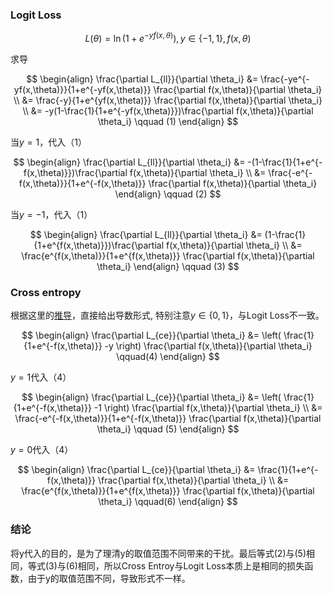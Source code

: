 
### Logit Loss

$$
  L(\theta) = \ln{(1+e^{-yf(x,\theta)})}, y \in \{-1,1\},f(x,\theta)
$$

求导

$$
  \begin{align}
  \frac{\partial L_{ll}}{\partial \theta_i}
   &=  \frac{-ye^{-yf(x,\theta)}}{1+e^{-yf(x,\theta)}} \frac{\partial f(x,\theta)}{\partial \theta_i} \\
   &= \frac{-y}{1+e^{yf(x,\theta)}}    \frac{\partial f(x,\theta)}{\partial \theta_i} \\
   &=  -y(1-\frac{1}{1+e^{-yf(x,\theta)}})\frac{\partial f(x,\theta)}{\partial \theta_i} \qquad (1)
  \end{align}
$$

当$y = 1$，代入（1）

$$
  \begin{align}
  \frac{\partial L_{ll}}{\partial \theta_i}  
  &= -(1-\frac{1}{1+e^{-f(x,\theta)}})\frac{\partial f(x,\theta)}{\partial \theta_i} \\
  &= \frac{-e^{-f(x,\theta)}}{1+e^{-f(x,\theta)}} \frac{\partial f(x,\theta)}{\partial \theta_i}
  \end{align} \qquad (2)
$$

当$y=-1$，代入（1）

$$
  \begin{align}
  \frac{\partial L_{ll}}{\partial \theta_i}  
  &= (1-\frac{1}{1+e^{f(x,\theta)}})\frac{\partial f(x,\theta)}{\partial \theta_i} \\
  &= \frac{e^{f(x,\theta)}}{1+e^{f(x,\theta)}} \frac{\partial f(x,\theta)}{\partial \theta_i}
  \end{align} \qquad (3)
$$


### Cross entropy

根据这里的[推导](http://km.oa.com/group/22605/articles/show/309684)，直接给出导数形式, 特别注意$y \in \{0,1\}$，与Logit Loss不一致。


$$
  \begin{align}
  \frac{\partial L_{ce}}{\partial \theta_i}
   &=  \left( \frac{1}{1+e^{-f(x,\theta)}} -y \right) \frac{\partial f(x,\theta)}{\partial \theta_i} \qquad(4)
  \end{align}
$$


$y=1$代入（4）

$$
  \begin{align}
  \frac{\partial L_{ce}}{\partial \theta_i}
   &=  \left( \frac{1}{1+e^{-f(x,\theta)}} -1 \right) \frac{\partial f(x,\theta)}{\partial \theta_i} \\
   &= \frac{-e^{-f(x,\theta)}}{1+e^{-f(x,\theta)}} \frac{\partial f(x,\theta)}{\partial \theta_i} \qquad (5)
  \end{align}
$$


$y=0$代入（4）

$$
\begin{align}
\frac{\partial L_{ce}}{\partial \theta_i}
 &=  \frac{1}{1+e^{-f(x,\theta)}}   \frac{\partial f(x,\theta)}{\partial \theta_i} \\
 &= \frac{e^{f(x,\theta)}}{1+e^{f(x,\theta)}}   \frac{\partial f(x,\theta)}{\partial \theta_i}
 \qquad(6)
\end{align}
$$

### 结论


将y代入的目的，是为了理清y的取值范围不同带来的干扰。最后等式(2)与(5)相同，等式(3)与(6)相同，所以Cross Entroy与Logit Loss本质上是相同的损失函数，由于y的取值范围不同，导致形式不一样。
